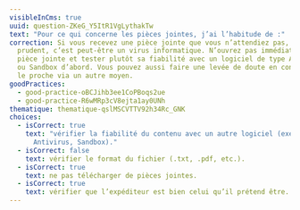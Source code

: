 ```yaml
---
visibleInCms: true
uuid: question-ZKeG_Y5ItR1VgLythakTw
text: "Pour ce qui concerne les pièces jointes, j’ai l’habitude de :"
correction: Si vous recevez une pièce jointe que vous n’attendiez pas, soyez
  prudent, c’est peut-être un virus informatique. N’ouvrez pas immédiatement la
  pièce jointe et tester plutôt sa fiabilité avec un logiciel de type Antivirus
  ou Sandbox d’abord. Vous pouvez aussi faire une levée de doute en contactant
  le proche via un autre moyen.
goodPractices:
  - good-practice-oBCJihb3ee1CoPBoqs2ue
  - good-practice-R6wMRp3cV8ejta1ay0UNh
thematique: thematique-qslMSCVTTV92h34Rc_GNK
choices:
  - isCorrect: true
    text: "vérifier la fiabilité du contenu avec un autre logiciel (exemple :
      Antivirus, Sandbox)."
  - isCorrect: false
    text: vérifier le format du fichier (.txt, .pdf, etc.).
  - isCorrect: true
    text: ne pas télécharger de pièces jointes.
  - isCorrect: true
    text: vérifier que l’expéditeur est bien celui qu’il prétend être.
---
```

